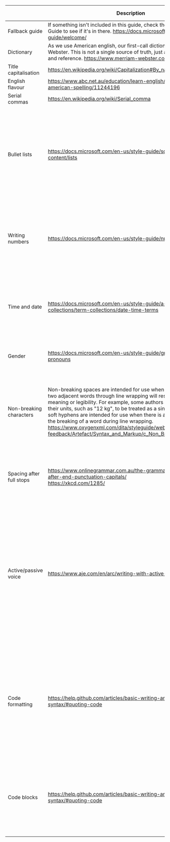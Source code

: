 |                          | Description                                                                                                                                                                                                                                                                                                                                                                                                                                                                                                      | General                                                                                                                                                                                            | Page headings                                                      | Section headings                                                   | Body           |
|--------------------------|------------------------------------------------------------------------------------------------------------------------------------------------------------------------------------------------------------------------------------------------------------------------------------------------------------------------------------------------------------------------------------------------------------------------------------------------------------------------------------------------------------------|----------------------------------------------------------------------------------------------------------------------------------------------------------------------------------------------------|--------------------------------------------------------------------|--------------------------------------------------------------------|----------------|
| Fallback guide           | If something isn't included in this guide, check the Microsoft Style Guide to see if it's in there. https://docs.microsoft.com/en-us/style-guide/welcome/                                                                                                                                                                                                                                                                                                                                                        |                                                                                                                                                                                                    |                                                                    |                                                                    |                |
| Dictionary               | As we use American english, our first-call dictionary is Merriam Webster. This is not a single source of truth, just a good starting point and reference. https://www.merriam-webster.com/                                                                                                                                                                                                                                                                                                                       |                                                                                                                                                                                                    |                                                                    |                                                                    |                |
| Title capitalisation     | https://en.wikipedia.org/wiki/Capitalization#By_name_of_style                                                                                                                                                                                                                                                                                                                                                                                                                                                    |                                                                                                                                                                                                    | Title case                                                         | Sentence case                                                      |                |
| English flavour          | https://www.abc.net.au/education/learn-english/australian-vs-american-spelling/11244196                                                                                                                                                                                                                                                                                                                                                                                                                          | American                                                                                                                                                                                           |                                                                    |                                                                    |                |
| Serial commas            | https://en.wikipedia.org/wiki/Serial_comma                                                                                                                                                                                                                                                                                                                                                                                                                                                                       | Yes                                                                                                                                                                                                |                                                                    |                                                                    |                |
| Bullet lists             | https://docs.microsoft.com/en-us/style-guide/scannable-content/lists                                                                                                                                                                                                                                                                                                                                                                                                                                             | Capitalised first word, no full stops at the end if it’s only one sentence. If two or more sentences, the final one will have a full stop.                                                         | No                                                                 | No                                                                 | Yes            |
| Writing numbers          | https://docs.microsoft.com/en-us/style-guide/numbers                                                                                                                                                                                                                                                                                                                                                                                                                                                             | Written out up to 10, then presented as digits. Long numbers use commas to separate thousands.                                                                                                     | No                                                                 | Less than 10                                                       | Yes            |
| Time and date            | https://docs.microsoft.com/en-us/style-guide/a-z-word-list-term-collections/term-collections/date-time-terms                                                                                                                                                                                                                                                                                                                                                                                                     | 24hr time with hours and minutes, but no seconds. Include timezone. e.g. 17:00 AEST                                                                                                                |                                                                    |                                                                    |                |
| Gender                   | https://docs.microsoft.com/en-us/style-guide/grammar/nouns-pronouns                                                                                                                                                                                                                                                                                                                                                                                                                                              | Always use ‘they’, never use ‘he’ or ‘she’                                                                                                                                                         |                                                                    |                                                                    |                |
| Non-breaking characters  | Non-breaking spaces are intended for use when the separation of two adjacent words through line wrapping will result in a loss of meaning or legibility. For example, some authors prefer values and their units, such as "12 kg", to be treated as a single word. Likewise, soft hyphens are intended for use when there is a preferred point for the breaking of a word during line wrapping. https://www.oxygenxml.com/dita/styleguide/webhelp-feedback/Artefact/Syntax_and_Markup/c_Non_Breaking_Spaces.html | Generally not used. If you really feel the need for a non-breaking hyphen, just make sure it’s not in a URL                                                                                        |                                                                    |                                                                    |                |
| Spacing after full stops | https://www.onlinegrammar.com.au/the-grammar-factor-spacing-after-end-punctuation-capitals/ <br>https://xkcd.com/1285/                                                                                                                                                                                                                                                                                                                                                                                           | Single space                                                                                                                                                                                       | No multi-sentence headings, or full stops at the end of a sentence | No multi-sentence headings, or full stops at the end of a sentence | Single spacing |
| Active/passive voice     | https://www.aje.com/en/arc/writing-with-active-or-passive-voice/                                                                                                                                                                                                                                                                                                                                                                                                                                                 | Generally, passive voice. It gives a bit more distance from what we're talking about, even if it is a bit longer. There are certainly times for active voice, but it's too nuanced for this guide! |                                                                    |                                                                    |                |
| Code formatting          | https://help.github.com/articles/basic-writing-and-formatting-syntax/#quoting-code                                                                                                                                                                                                                                                                                                                                                                                                                               | Code or file names as part of a sentence: Each command step can run either a shell command like `npm install`, or an executable file or script like `build.sh`                                     | No code                                                            | No code                                                            | Yes            |
| Code blocks              | https://help.github.com/articles/basic-writing-and-formatting-syntax/#quoting-code                                                                                                                                                                                                                                                                                                                                                                                                                               | A code example longer than a couple of words that isn’t part of a sentence/a multi-line code sample                                                                                                | No code                                                            | No code                                                            | Yes            |
